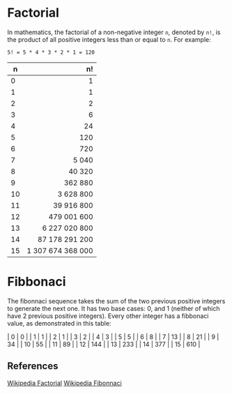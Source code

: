 # Factorial



In mathematics, the factorial of a non-negative integer `n`, 
denoted by `n!`, is the product of all positive integers less 
than or equal to `n`. For example:

```
5! = 5 * 4 * 3 * 2 * 1 = 120
```

| n     | n!                          | 
| ----- | --------------------------: |
| 0     | 1                           |
| 1     | 1                           |
| 2     | 2                           |
| 3     | 6                           |
| 4     | 24                          |
| 5     | 120                         |
| 6     | 720                         |
| 7     | 5 040                       |
| 8     | 40 320                      |
| 9     | 362 880                     |
| 10    | 3 628 800                   |
| 11    | 39 916 800                  |
| 12    | 479 001 600                 |
| 13    | 6 227 020 800               |
| 14    | 87 178 291 200              |
| 15    | 1 307 674 368 000           |

# Fibbonaci

The fibonnaci sequence takes the sum of the two previous positive integers to generate the next one. It has two base cases: 0, and 1 (neither of which have 2 previous positive integers).
Every other integer has a fibbonaci value, as demonstrated in this table:  

| 0     | 0                           |
| 1     | 1                           |
| 2     | 1                           |
| 3     | 2                           |
| 4     | 3                           |
| 5     | 5                           |
| 6     | 8                           |
| 7     | 13                          |
| 8     | 21                          |
| 9     | 34                          |
| 10    | 55                          |
| 11    | 89                          |
| 12    | 144                         |
| 13    | 233                         |
| 14    | 377                         |
| 15    | 610                         |


## References

[Wikipedia Factorial](https://en.wikipedia.org/wiki/Factorial)
[Wikipedia Fibonnaci](https://en.wikipedia.org/wiki/Fibonacci_number)
